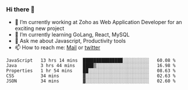 ### Hi there 👋

- 🔭 I’m currently working at Zoho as Web Application Developer for an exciting new project
- 🌱 I’m currently learning GoLang, React, MySQL
- 💬 Ask me about Javascript, Productivity tools 
- 📫 How to reach me: [Mail](mailto:kvaishak007@gmail.com) or [twitter](https://twitter.com/_kvaishak)

<!--START_SECTION:waka-->
```text
JavaScript   13 hrs 14 mins  ███████████████░░░░░░░░░░   60.08 % 
Java         3 hrs 44 mins   ████▒░░░░░░░░░░░░░░░░░░░░   16.98 % 
Properties   1 hr 54 mins    ██░░░░░░░░░░░░░░░░░░░░░░░   08.63 % 
CSS          34 mins         ▓░░░░░░░░░░░░░░░░░░░░░░░░   02.63 % 
JSON         34 mins         ▓░░░░░░░░░░░░░░░░░░░░░░░░   02.60 % 
```
<!--END_SECTION:waka-->
